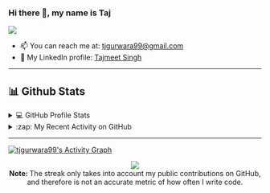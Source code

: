 ### Hi there 👋, my name is Taj

![](https://komarev.com/ghpvc/?username=tjgurwara99&label=PROFILE+VIEWS)


<!--
**tjgurwara99/tjgurwara99** is a ✨ _special_ ✨ repository because its `README.md` (this file) appears on your GitHub profile.


Here are some ideas to get you started:

- 🔭 I’m currently working on ...
- 🌱 I’m currently learning ...
- 👯 I’m looking to collaborate on ...
- 🤔 I’m looking for help with ...
- 💬 Ask me about ...
- 📫 How to reach me: ...
- 😄 Pronouns: ...
- ⚡ Fun fact: ...
-->

- 📫 You can reach me at: [tjgurwara99@gmail.com](mailto:tjgurwara99@gmail.com)
- 👤 My LinkedIn profile: [Tajmeet Singh](https://linkedin.com/in/tajmeet)

---

## 📊 Github Stats

<!-- https://github.com/anuraghazra/github-readme-stats -->
<details> 
  <summary>💻 GitHub Profile Stats</summary>
  <br/>
    <a href="https://github.com/anuraghazra/github-readme-stats"><img alt="tjgurwara99's Github Stats" src="https://github-readme-stats.vercel.app/api?username=tjgurwara99&show_icons=true&count_private=true&theme=react&hide_border=true&bg_color=0D1117" /></a>
  <a href="https://github.com/anuraghazra/github-readme-stats"><img alt="tjgurwara99's Top Languages" src="https://github-readme-stats.vercel.app/api/top-langs/?username=tjgurwara99&langs_count=8&layout=compact&theme=react&hide_border=true&bg_color=0D1117" /></a>
  <br/>
  <strong>Note:</strong> Top languages is only a metric of the languages my github code/repositories consists of. Therefore it doesn't reflect my experience or skill level
  accurately.
</details>

<!-- https://github.com/jamesgeorge007/github-activity-readme -->
<details>
  <summary> :zap: My Recent Activity on GitHub </summary>
  <br/>

<!--START_SECTION:activity-->
1. ❗️ Closed issue [#460](https://github.com/TheAlgorithms/Go/issues/460) in [TheAlgorithms/Go](https://github.com/TheAlgorithms/Go)
2. 🗣 Commented on [#11100](https://github.com/aws/aws-cdk/issues/11100) in [aws/aws-cdk](https://github.com/aws/aws-cdk)
3. 🗣 Commented on [#3](https://github.com/tjgurwara99/monkey-go/issues/3) in [tjgurwara99/monkey-go](https://github.com/tjgurwara99/monkey-go)
4. 🗣 Commented on [#2](https://github.com/raklaptudirm/mash/issues/2) in [raklaptudirm/mash](https://github.com/raklaptudirm/mash)
5. 🗣 Commented on [#3](https://github.com/tjgurwara99/monkey-go/issues/3) in [tjgurwara99/monkey-go](https://github.com/tjgurwara99/monkey-go)
<!--END_SECTION:activity-->
</details>


---

<!-- https://github.com/ashutosh00710/github-readme-activity-graph -->
<a href="https://github.com/ashutosh00710/github-readme-activity-graph"><img alt="tjgurwara99's Activity Graph" src="https://activity-graph.herokuapp.com/graph?username=tjgurwara99&bg_color=0D1117&color=5BCDEC&line=5BCDEC&point=FFFFFF&hide_border=true" /></a>


<!-- https://github.com/DenverCoder1/github-readme-streak-stats -->
<p align="center">
  <a href="https://github.com/tjgurwara99/github-readme-streak-stats">
    <img src="https://github-readme-streak-stats.herokuapp.com/?user=tjgurwara99&theme=dark&hide_border=true&background=0D1117&stroke=0000"/>
  </a>
  <br/>
  <strong> Note: </strong> The streak only takes into account my public contributions on GitHub, and therefore is not an accurate metric of how often I write code.
</p>
